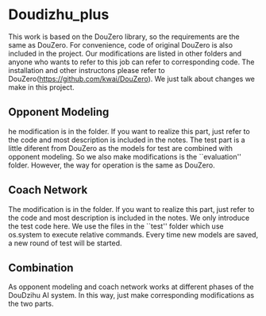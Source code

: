# Doudizhu_plus
This work is based on the DouZero library, so the requirements are the same as DouZero. For convenience, code of original DouZero is also included in the project. Our modifications are listed in other folders and anyone who wants to refer to this job can refer to corresponding code. The installation and other instructons please refer to DouZero(https://github.com/kwai/DouZero). We just talk about changes we make in this project.


## Opponent Modeling
he modification is in the folder. If you want to realize this part, just refer to the code and most description is included in the notes. The test part is a little diferent from DouZero as the models for test are combined with opponent modeling. So we also make modifications is the ``evaluation'' folder. However, the way for operation is the same as DouZero.

## Coach Network
The modification is in the folder. If you want to realize this part, just refer to the code and most description is included in the notes. We only introduce the test code here. We use the files in the ``test'' folder which use os.system to execute relative commands. Every time new models are saved, a new round of test will be started.

## Combination
As opponent modeling and coach network works at different phases of the DouDzihu AI system. In this way, just make corresponding modifications as the two parts.
